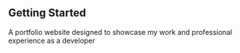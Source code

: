 ## Getting Started
A portfolio website designed to showcase my work and professional experience as a developer

